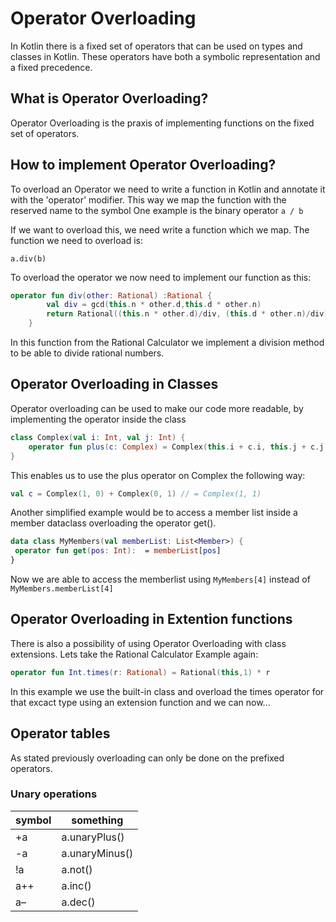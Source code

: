 # Operator Overloading

In Kotlin there is a fixed set of operators that can be used on types and classes in Kotlin. These operators have both a symbolic representation and a fixed precedence. 

## What is Operator Overloading?
Operator Overloading is the praxis of implementing functions on the fixed set of operators. 

## How to implement Operator Overloading?

To overload an Operator we need to write a function in Kotlin and annotate it with the 'operator' modifier. This way we map the function with the reserved name to the symbol 
One example is the binary operator `a / b`

If we want to overload this, we need write a function which we map. The function we need to overload is:

`a.div(b)` 

To overload the operator we now need to implement our function as this:

```kotlin
operator fun div(other: Rational) :Rational {
        val div = gcd(this.n * other.d,this.d * other.n)
        return Rational((this.n * other.d)/div, (this.d * other.n)/div)
    }
```
In this function from the Rational Calculator we implement a division method to be able to divide rational numbers.

## Operator Overloading in Classes
Operator overloading can be used to make our code more readable, by implementing the operator inside the class

```kotlin
class Complex(val i: Int, val j: Int) {
    operator fun plus(c: Complex) = Complex(this.i + c.i, this.j + c.j)
}
```
This enables us to use the plus operator on Complex the following way:
```kotlin
val c = Complex(1, 0) + Complex(0, 1) // = Complex(1, 1)
``` 

Another simplified example would be to access a member list inside a member dataclass overloading the operator get().

```kotlin
data class MyMembers(val memberList: List<Member>) {
 operator fun get(pos: Int):  = memberList[pos]
}
```
Now we are able to access the memberlist using `MyMembers[4]` instead of `MyMembers.memberList[4]`

## Operator Overloading in Extention functions
There is also a possibility of using Operator Overloading with class extensions. Lets take the Rational Calculator Example again:

```kotlin
operator fun Int.times(r: Rational) = Rational(this,1) * r
```
In this example we use the built-in class and overload the times operator for that excact type using an extension function and we can now...

## Operator tables
As stated previously overloading can only be done on the prefixed operators.

### Unary operations

| symbol | something |
| --- | --- |
| +a |	a.unaryPlus() |
|-a |	a.unaryMinus() |
!a|	a.not()
a++|	a.inc()
a–|	a.dec()
